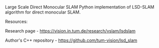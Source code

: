 Large Scale Direct Monocular SLAM
Python implementation of LSD-SLAM algorithm for direct monocular SLAM.

Resources:

Research page - https://vision.in.tum.de/research/vslam/lsdslam

Author's C++ repository - https://github.com/tum-vision/lsd_slam
